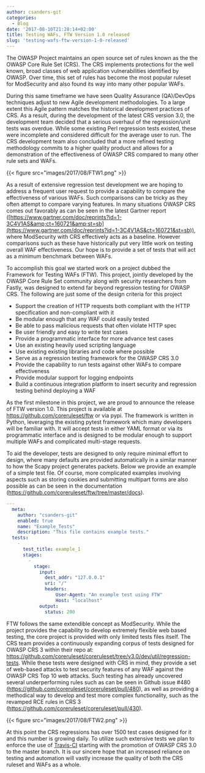 ```yaml
---
author: csanders-git
categories:
  - Blog
date: '2017-08-10T21:28:14+02:00'
title: Testing WAFs, FTW Version 1.0 released
slug: 'testing-wafs-ftw-version-1-0-released'
---
```



The OWASP Project maintains an open source set of rules known as the the OWASP Core Rule Set (CRS). The CRS implements protections for the well known, broad classes of web application vulnerabilities identified by OWASP. Over time, this set of rules has become the most popular ruleset for ModSecurity and also found its way into many other popular WAFs.

During this same timeframe we have seen Quality Assurance (QA)/DevOps techniques adjust to new Agile development methodologies. To a large extent this Agile pattern matches the historical development practices of CRS. As a result, during the development of the latest CRS version 3.0, the development team decided that a serious overhaul of the regression/unit tests was overdue. While some existing Perl regression tests existed, these were incomplete and considered difficult for the average user to run. The CRS development team also concluded that a more refined testing methodology commits to a higher quality product and allows for a demonstration of the effectiveness of OWASP CRS compared to many other rule sets and WAFs.

{{< figure src="images/2017/08/FTW1.png" >}}

As a result of extensive regression test development we are hoping to address a frequent user request to provide a capability to compare the effectiveness of various WAFs. Such comparisons can be tricky as they often attempt to compare varying features. In many situations OWASP CRS comes out favorably as can be seen in the latest Gartner report ([https://www.gartner.com/doc/reprints?id=1-3C4V1AS&amp;ct=160721&amp;st=sb](https://www.gartner.com/doc/reprints?id=1-3C4V1AS&ct=160721&st=sb)), where ModSecurity with CRS effectively acts as a baseline. However comparisons such as these have historically put very little work on testing overall WAF effectiveness. Our hope is to provide a set of tests that will act as a minimum benchmark between WAFs.

To accomplish this goal we started work on a project dubbed the Framework for Testing WAFs (FTW). This project, jointly developed by the OWASP Core Rule Set community along with security researchers from Fastly, was designed to extend far beyond regression testing for OWASP CRS. The following are just some of the design criteria for this project

- Support the creation of HTTP requests both compliant with the HTTP specification and non-compliant with it
- Be modular enough that any WAF could easily tested
- Be able to pass malicious requests that often violate HTTP spec
- Be user friendly and easy to write test cases
- Provide a programmatic interface for more advance test cases
- Use an existing heavily used scripting language
- Use existing existing libraries and code where possible
- Serve as a regression testing framework for the OWASP CRS 3.0
- Provide the capability to run tests against other WAFs to compare effectiveness
- Provide modular support for logging endpoints
- Build a continuous integration platform to insert security and regression testing behind deploying a WAF

As the first milestone in this project, we are proud to announce the release of FTW version 1.0. This project is available at <https://github.com/coreruleset/ftw> or via pypi. The framework is written in Python, leveraging the existing pytest framework which many developers will be familiar with. It will accept tests in either YAML format or via its programmatic interface and is designed to be modular enough to support multiple WAFs and complicated multi-stage requests.

To aid the developer, tests are designed to only require minimal effort to design, where many defaults are provided automatically in a similar manner to how the Scapy project generates packets. Below we provide an example of a simple test file. Of course, more complicated examples involving aspects such as storing cookies and submitting multipart forms are also possible as can be seen in the documentation (<https://github.com/coreruleset/ftw/tree/master/docs>).

```yaml
---
  meta:
    author: "csanders-git"
    enabled: true
    name: "Example_Tests"
    description: "This file contains example tests."
  tests:
    -
      test_title: example_1
      stages:
        -
          stage:
            input:
              dest_addr: "127.0.0.1"
              uri: "/"
              headers:
                  User-Agent: "An example test using FTW"
                  Host: "localhost"
            output:
              status: 200
```

FTW follows the same extendible concept as ModSecurity. While the project provides the capability to develop extremely flexible web based testing, the core project is provided with only limited tests files itself. The CRS team provides a continuously expanding corpus of tests designed for OWASP CRS 3 within their repo at: <https://github.com/coreruleset/coreruleset/tree/v3.0/dev/util/regression-tests>. While these tests were designed with CRS in mind, they provide a set of web-based attacks to test security features of any WAF against the OWASP CRS Top 10 web attacks. Such testing has already uncovered several underperforming rules such as can be seen in Github issue #480 (<https://github.com/coreruleset/coreruleset/pull/480>), as well as providing a methodical way to develop and test more complex functionality, such as the revamped RCE rules in CRS 3 (<https://github.com/coreruleset/coreruleset/pull/430>).

{{< figure src="images/2017/08/FTW2.png" >}}

At this point the CRS regressions has over 1500 test cases designed for it and this number is growing daily. To utilize such extensive tests we plan to enforce the use of [Travis-CI](https://travis-ci.org/) starting with the promotion of OWASP CRS 3.0 to the master branch. It is our sincere hope that an increased reliance on testing and automation will vastly increase the quality of both the CRS ruleset and WAFs as a whole.
